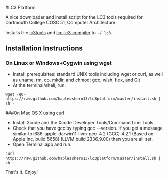 #LC3 Platform

A nice downloader and install script for the LC3 tools required for Dartmouth College COSC 51, Computer Architecture.

Installs the [lc3tools](https://github.com/haplesshero13/lc3tools) and [lcc-lc3 compiler](https://github.com/haplesshero13/lcc-lc3) to `~/.lc3`.

## Installation Instructions


### On Linux or Windows+Cygwin using wget
* Install prerequisites: standard UNIX tools including wget or curl, as well as uname, rm, cp, mkdir, and chmod; gcc, wish, flex, and Git
* At the terminal/shell, run:

```
wget -qO- https://raw.github.com/haplesshero13/lc3platform/master/install.sh | sh -
```

###On Mac OS X using curl
* Install Xcode and the Xcode Developer Tools/Command Line Tools
* Check that you have gcc by typing gcc --version. If you get a message similar to i686-apple-darwin11-llvm-gcc-4.2 (GCC) 4.2.1 (Based on Apple Inc. build 5658) (LLVM build 2336.9.00) then you are all set.
* Open Terminal.app and run:

```
curl https://raw.github.com/haplesshero13/lc3platform/master/install.sh | sh -
```

That's it. Enjoy!
